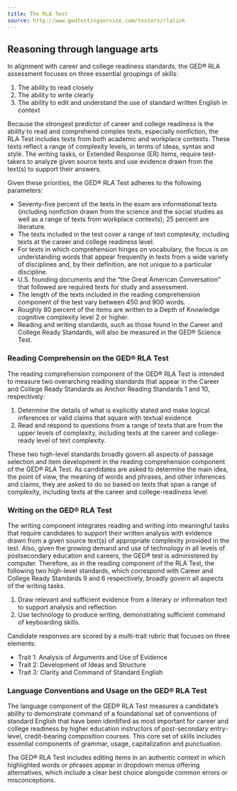 ```yaml
---
title: The RLA Test
source: http://www.gedtestingservice.com/testers/rlalink
---
```

## Reasoning through language arts

In alignment with career and college readiness standards, the GED&reg; RLA assessment focuses on three essential groupings of skills:

  1.  The ability to read closely
  1.  The ability to write clearly
  1.  The ability to edit and understand the use of standard written English in context
  
Because the strongest predictor of career and college readiness is the ability to read and comprehend complex texts, especially nonfiction, the RLA Test includes texts from both academic and workplace contexts. These texts reflect a range of complexity levels, in terms of ideas, syntax and style. The writing tasks, or Extended Response (ER) items, require test-takers to analyze given source texts and use evidence drawn from the text(s) to support their answers.

Given these priorities, the GED&reg; RLA Test adheres to the following parameters:
  
  * Seventy-five percent of the texts in the exam are informational texts (including nonfiction drawn from the science and the social studies as well as a range of texts from workplace contexts); 25 percent are literature.
  * The texts included in the test cover a range of text complexity, including texts at the career and college readiness level.
  * For texts in which comprehension hinges on vocabulary, the focus is on understanding words that appear frequently in texts from a wide variety of disciplines and, by their definition, are not unique to a particular discipline.
  * U.S. founding documents and the “the Great American Conversation” that followed are required texts for study and assessment.
  * The length of the texts included in the reading comprehension component of the test vary between 450 and 900 words.
  * Roughly 80 percent of the items are written to a Depth of Knowledge cognitive complexity level 2 or higher.
  * Reading and writing standards, such as those found in the Career and College Ready Standards, will also be measured in the GED&reg; Science Test.

### Reading Comprehensin on the GED&reg; RLA Test

The reading comprehension component of the GED&reg; RLA Test is intended to measure two overarching reading standards that appear in the Career and College Ready Standards as Anchor Reading Standards 1 and 10, respectively:

  1.  Determine the details of what is explicitly stated and make logical inferences or valid claims that square with textual evidence
  1.  Read and respond to questions from a range of texts that are from the upper levels of complexity, including texts at the career and college-ready level of text complexity.

These two high-level standards broadly govern all aspects of passage selection and item development in the reading comprehension component of the GED&reg; RLA Test. As candidates are asked to determine the main idea, the point of view, the meaning of words and phrases, and other inferences and claims, they are asked to do so based on texts that span a range of complexity, including texts at the career and college-readiness level.

### Writing on the GED&reg; RLA Test

The writing component integrates reading and writing into meaningful tasks that require candidates to support their written analysis with evidence drawn from a given source text(s) of appropriate complexity provided in the test. Also, given the growing demand and use of technology in all levels of postsecondary education and careers, the GED&reg; test is administered by computer. Therefore, as in the reading component of the RLA Test, the following two high-level standards, which correspond with Career and College Ready Standards 9 and 6 respectively, broadly govern all aspects of the writing tasks.

  1.  Draw relevant and sufficient evidence from a literary or information text to support analysis and reflection.
  1.  Use technology to produce writing, demonstrating sufficient command of keyboarding skills.
  
Candidate responses are scored by a multi-trait rubric that focuses on three elements:
  
  * Trait 1: Analysis of Arguments and Use of Evidence
  * Trait 2: Development of Ideas and Structure
  * Trait 3: Clarity and Command of Standard English
 

### Language Conventions and Usage on the GED&reg; RLA Test

The language component of the GED&reg; RLA Test measures a candidate’s ability to demonstrate command of a foundational set of conventions of standard English that have been identified as most important for career and college readiness by higher education instructors of post-secondary entry-level, credit-bearing composition courses. This core set of skills includes essential components of grammar, usage, capitalization and punctuation.

The GED&reg; RLA Test includes editing items in an authentic context in which highlighted words or phrases appear in dropdown menus offering alternatives, which include a clear best choice alongside common errors or misconceptions.